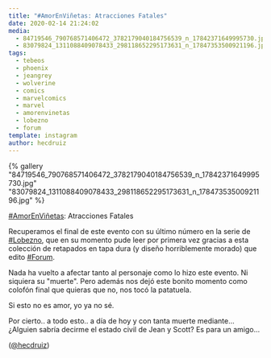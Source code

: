 ```yaml
---
title: "#AmorEnViñetas: Atracciones Fatales"
date: 2020-02-14 21:24:02
media: 
  - 84719546_790768571406472_3782179040184756539_n_17842371649995730.jpg
  - 83079824_1311088409078433_298118652295173631_n_17847353500921196.jpg
tags: 
  - tebeos
  - phoenix
  - jeangrey
  - wolverine
  - comics
  - marvelcomics
  - marvel
  - amorenvinetas
  - lobezno
  - forum
template: instagram
author: hecdruiz
---
```


{% gallery "84719546_790768571406472_3782179040184756539_n_17842371649995730.jpg" "83079824_1311088409078433_298118652295173631_n_17847353500921196.jpg" %}

[#AmorEnViñetas](/etiquetas/amorenvinetas): Atracciones Fatales

Recuperamos el final de este evento con su último número en la serie de [#Lobezno](/etiquetas/lobezno), que en su momento pude leer por primera vez gracias a esta colección de retapados en tapa dura (y diseño horriblemente morado) que edito [#Forum](/etiquetas/forum).

Nada ha vuelto a afectar tanto al personaje como lo hizo este evento. Ni siquiera su "muerte". Pero además nos dejó este bonito momento como colofón final que quieras que no, nos tocó la patatuela.

Si esto no es amor, yo ya no sé.

Por cierto.. a todo esto.. a día de hoy y con tanta muerte mediante... ¿Alguien sabría decirme el estado civil de Jean y Scott? Es para un amigo...

([@hecdruiz](https://instagram.com/hecdruiz))
